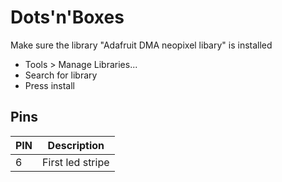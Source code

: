 # Dots'n'Boxes

Make sure the library "Adafruit DMA neopixel libary" is installed 
- Tools > Manage Libraries...
- Search for library
- Press install

## Pins

| PIN | Description |
|-----|-------------|
| 6   | First led stripe |

